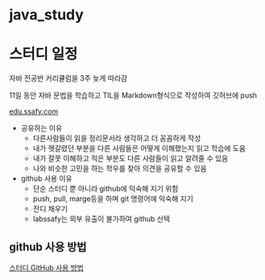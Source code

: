 # java_study

# 스터디 일정

자바 전공반 커리큘럼을 3주 늦게 따라감

11일 동안 자바 문법을 학습하고 TIL을 Markdown형식으로 작성하여 깃허브에 push

[edu.ssafy.com](https://edu.ssafy.com/edu/lectureroom/lecturereplay/lectureReplayNView.do?lctCd=0210&lctrRepId=RE20250707095243)

- 공유하는 이유
    - 다른사람들이 읽을 정리문서라 생각하고 더 꼼꼼하게 작성
    - 내가 헷갈렸던 부분을 다른 사람들은 어떻게 이해했는지 읽고 학습에 도움
    - 내가 잘못 이해하고 적은 부분도 다른 사람들이 읽고 알려줄 수 있음
    - 나와 비슷한 고민을 하는 학우를 찾아 의견을 공유할 수 있음
- github 사용 이유
    - 단순 스터디 뿐 아니라 github에 익숙해 지기 위함
    - push, pull, marge등을 하며 git 명령어에 익숙해 지기
    - 잔디 채우기
    - labssafy는 외부 유출이 불가하여 github 선택

## github 사용 방법
[스터디 GitHub 사용 방법](https://velog.io/@mandarin913/%EC%8A%A4%ED%84%B0%EB%94%94-GitHub-%EC%82%AC%EC%9A%A9-%EB%B0%A9%EB%B2%95)
